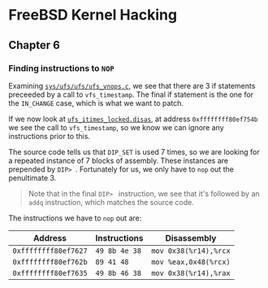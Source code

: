 # FreeBSD Kernel Hacking

## Chapter 6

### Finding instructions to `NOP`

Examining [`sys/ufs/ufs/ufs_vnops.c`](https://github.com/freebsd/freebsd/blob/3fc1420eac76eb8ddf28d6b0715b2f2fe933f805/sys/ufs/ufs/ufs_vnops.c#L174), we see that there are 3 if statements preceeded by a call to `vfs_timestamp`. The final if statement is the one for the `IN_CHANGE` case, which is what we want to patch.

If we now look at [`ufs_itimes_locked.disas`](./ufs_itimes_locked.disas), at address `0xffffffff80ef754b` we see the call to `vfs_timestamp`, so we know we can ignore any instructions prior to this.

The source code tells us that `DIP_SET` is used 7 times, so we are looking for a repeated instance of 7 blocks of assembly. These instances are prepended by `DIP> `. Fortunately for us, we only have to `nop` out the penultimate 3.

> Note that in the final `DIP> ` instruction, we see that it's followed by an `addq` instruction, which matches the source code.

The instructions we have to `nop` out are:

| Address | Instructions | Disassembly |
|-|-|-|
|`0xffffffff80ef7627`|`49 8b 4e 38`|`mov 0x38(%r14),%rcx`|
|`0xffffffff80ef762b`|`89 41 48`|`mov %eax,0x48(%rcx)`|
|`0xffffffff80ef7635`|`49 8b 46 38`|`mov 0x38(%r14),%rax`|
